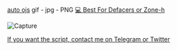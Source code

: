 
[auto ojs](url)  gif - jpg - PNG
[💻 Best For Defacers or Zone-h](url)



![Capture](https://user-images.githubusercontent.com/72355033/122818536-026be780-d2e2-11eb-949f-40406560699f.PNG)



[If you want the script, contact me on Telegram or Twitter](url)


